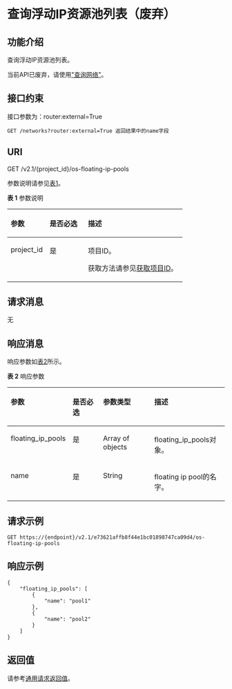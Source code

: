 # 查询浮动IP资源池列表（废弃）<a name="ZH-CN_TOPIC_0065820820"></a>

## 功能介绍<a name="zh-cn_topic_0057972835_section7554882"></a>

查询浮动IP资源池列表。

当前API已废弃，请使用["查询网络"](https://support.huaweicloud.com/api-vpc/vpc_network_0001.html)。

## 接口约束<a name="zh-cn_topic_0057972835_section7965739"></a>

接口参数为：router:external=True

```
GET /networks?router:external=True 返回结果中的name字段
```

## URI<a name="zh-cn_topic_0057972835_section885082"></a>

GET /v2.1/\{project\_id\}/os-floating-ip-pools

参数说明请参见[表1](#zh-cn_topic_0057972835_table32475667)。

**表 1**  参数说明

<a name="zh-cn_topic_0057972835_table32475667"></a>
<table><thead align="left"><tr id="zh-cn_topic_0057972835_row44937496"><th class="cellrowborder" valign="top" width="22.24%" id="mcps1.2.4.1.1"><p id="p5187119"><a name="p5187119"></a><a name="p5187119"></a>参数</p>
</th>
<th class="cellrowborder" valign="top" width="21.87%" id="mcps1.2.4.1.2"><p id="p17503500"><a name="p17503500"></a><a name="p17503500"></a>是否必选</p>
</th>
<th class="cellrowborder" valign="top" width="55.88999999999999%" id="mcps1.2.4.1.3"><p id="p8497414"><a name="p8497414"></a><a name="p8497414"></a>描述</p>
</th>
</tr>
</thead>
<tbody><tr id="zh-cn_topic_0057972835_row1664874"><td class="cellrowborder" valign="top" width="22.24%" headers="mcps1.2.4.1.1 "><p id="zh-cn_topic_0057972835_p637140"><a name="zh-cn_topic_0057972835_p637140"></a><a name="zh-cn_topic_0057972835_p637140"></a>project_id</p>
</td>
<td class="cellrowborder" valign="top" width="21.87%" headers="mcps1.2.4.1.2 "><p id="zh-cn_topic_0057972835_p51608407"><a name="zh-cn_topic_0057972835_p51608407"></a><a name="zh-cn_topic_0057972835_p51608407"></a>是</p>
</td>
<td class="cellrowborder" valign="top" width="55.88999999999999%" headers="mcps1.2.4.1.3 "><p id="p37593705"><a name="p37593705"></a><a name="p37593705"></a>项目ID。</p>
<p id="p1180512217438"><a name="p1180512217438"></a><a name="p1180512217438"></a>获取方法请参见<a href="获取项目ID.md">获取项目ID</a>。</p>
</td>
</tr>
</tbody>
</table>

## 请求消息<a name="zh-cn_topic_0057972835_section4582792"></a>

无

## 响应消息<a name="zh-cn_topic_0057972835_section41245128"></a>

响应参数如[表2](#zh-cn_topic_0057972835_table54779151)所示。

**表 2**  响应参数

<a name="zh-cn_topic_0057972835_table54779151"></a>
<table><thead align="left"><tr id="zh-cn_topic_0057972835_row21723514"><th class="cellrowborder" valign="top" width="19.18808119188081%" id="mcps1.2.5.1.1"><p id="p2181159142617"><a name="p2181159142617"></a><a name="p2181159142617"></a>参数</p>
</th>
<th class="cellrowborder" valign="top" width="17.13828617138286%" id="mcps1.2.5.1.2"><p id="p20648171253016"><a name="p20648171253016"></a><a name="p20648171253016"></a>是否必选</p>
</th>
<th class="cellrowborder" valign="top" width="27.407259274072594%" id="mcps1.2.5.1.3"><p id="p1418119982619"><a name="p1418119982619"></a><a name="p1418119982619"></a>参数类型</p>
</th>
<th class="cellrowborder" valign="top" width="36.266373362663735%" id="mcps1.2.5.1.4"><p id="p1218116952619"><a name="p1218116952619"></a><a name="p1218116952619"></a>描述</p>
</th>
</tr>
</thead>
<tbody><tr id="zh-cn_topic_0057972835_row56262227"><td class="cellrowborder" valign="top" width="19.18808119188081%" headers="mcps1.2.5.1.1 "><p id="zh-cn_topic_0057972835_p60946511"><a name="zh-cn_topic_0057972835_p60946511"></a><a name="zh-cn_topic_0057972835_p60946511"></a>floating_ip_pools</p>
</td>
<td class="cellrowborder" valign="top" width="17.13828617138286%" headers="mcps1.2.5.1.2 "><p id="p264811215307"><a name="p264811215307"></a><a name="p264811215307"></a>是</p>
</td>
<td class="cellrowborder" valign="top" width="27.407259274072594%" headers="mcps1.2.5.1.3 "><p id="zh-cn_topic_0057972835_p37720384"><a name="zh-cn_topic_0057972835_p37720384"></a><a name="zh-cn_topic_0057972835_p37720384"></a>Array of objects</p>
</td>
<td class="cellrowborder" valign="top" width="36.266373362663735%" headers="mcps1.2.5.1.4 "><p id="zh-cn_topic_0057972835_p53064224"><a name="zh-cn_topic_0057972835_p53064224"></a><a name="zh-cn_topic_0057972835_p53064224"></a>floating_ip_pools对象。</p>
</td>
</tr>
<tr id="zh-cn_topic_0057972835_row7815975"><td class="cellrowborder" valign="top" width="19.18808119188081%" headers="mcps1.2.5.1.1 "><p id="zh-cn_topic_0057972835_p29114202"><a name="zh-cn_topic_0057972835_p29114202"></a><a name="zh-cn_topic_0057972835_p29114202"></a>name</p>
</td>
<td class="cellrowborder" valign="top" width="17.13828617138286%" headers="mcps1.2.5.1.2 "><p id="p764815127301"><a name="p764815127301"></a><a name="p764815127301"></a>是</p>
</td>
<td class="cellrowborder" valign="top" width="27.407259274072594%" headers="mcps1.2.5.1.3 "><p id="zh-cn_topic_0057972835_p9440199"><a name="zh-cn_topic_0057972835_p9440199"></a><a name="zh-cn_topic_0057972835_p9440199"></a>String</p>
</td>
<td class="cellrowborder" valign="top" width="36.266373362663735%" headers="mcps1.2.5.1.4 "><p id="zh-cn_topic_0057972835_p62775401"><a name="zh-cn_topic_0057972835_p62775401"></a><a name="zh-cn_topic_0057972835_p62775401"></a>floating ip pool的名字。</p>
</td>
</tr>
</tbody>
</table>

## 请求示例<a name="zh-cn_topic_0057972835_section35661838"></a>

```
GET https://{endpoint}/v2.1/e73621affb8f44e1bc01898747ca09d4/os-floating-ip-pools
```

## 响应示例<a name="section96791312115012"></a>

```
{
    "floating_ip_pools": [
        {
            "name": "pool1"
        },
        {
            "name": "pool2"
        }
    ]
}
```

## 返回值<a name="zh-cn_topic_0057972835_zh-cn_topic_0020212692_section22960139"></a>

请参考[通用请求返回值](通用请求返回值.md)。

